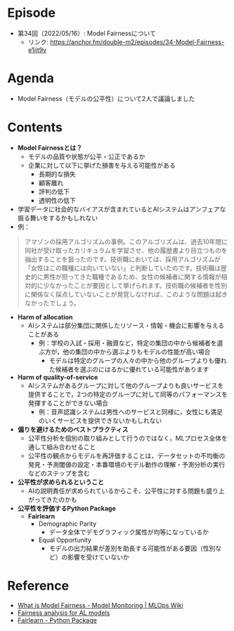 # Episode
- 第34回（2022/05/16）: Model Fairnessについて
    - リンク: https://anchor.fm/double-m2/episodes/34-Model-Fairness-e1iit9v

# Agenda
- Model Fairness（モデルの公平性）について2人で議論しました

# Contents
- **Model Fairnessとは？**
  - モデルの品質や状態が公平・公正であるか
  - 企業に対して以下に挙げた損害を与える可能性がある
    - 長期的な損失
    - 顧客離れ
    - 評判の低下
    - 透明性の低下
- 学習データに社会的なバイアスが含まれているとAIシステムはアンフェアな振る舞いをするかもしれない
- 例：
> アマゾンの採用アルゴリズムの事例。このアルゴリズムは、過去10年間に同社が受け取ったカリキュラムを学習させ、他の履歴書より目立つものを抽出することを狙ったのです。技術職においては、採用アルゴリズムが「女性はこの職種には向いていない」と判断していたのです。技術職は歴史的に男性が担ってきた職種であるため、女性の候補者に関する情報が相対的に少なかったことが要因として挙げられます。技術職の候補者を性別に関係なく採点していないことが発覚しなければ、このような問題は起きなかったでしょう。
- **Harm of allocation**
  - AIシステムは部分集団に関係したリソース・情報・機会に影響を与えることがある
    - 例：学校の入試・採用・融資など，特定の集団の中から候補者を選ぶ方が，他の集団の中から選ぶよりもモデルの性能が高い場合
      - モデルは特定のグループの人々の中から他のグループよりも優れた候補者を選ぶのにはるかに優れている可能性があります
- **Harm of quality-of-service**
  - AIシステムがあるグループに対して他のグループよりも良いサービスを提供することで，2つの特定のグループに対して同等のパフォーマンスを発揮することができない場合
    - 例：音声認識システムは男性へのサービスと同様に，女性にも満足のいくサービスを提供できないかもしれない
- **偏りを避けるためのベストプラクティス**
  - 公平性分析を個別の取り組みとして行うのではなく，MLプロセス全体を通して組み合わせること
  - 公平性の観点からモデルを再評価することは，データセットの不均衡の発見・予測閾値の設定・本番環境のモデル動作の理解・予測分析の実行などのステップを含む
- **公平性が求められるということ**
  - AIの説明責任が求められているからこそ、公平性に対する問題も盛り上がってきたのかも
- **公平性を評価するPython Package**
  - **Fairlearn**
    - Demographic Parity
      - データ全体でデモグラフィック属性が均等になっているか
    - Equal Opportunity
      - モデルの出力結果が差別を助長する可能性がある要因（性別など）の影響を受けていないか

# Reference
- [What is Model Fairness - Model Monitoring | MLOps Wiki](https://censius.ai/wiki/model-fairness)
- [Fairness analysis for AL models](https://medium.com/@arnautiendat/fairness-analysis-for-ai-algorithms-d4e069c9d3f1)
- [Fairlearn - Python Package](https://fairlearn.org/)